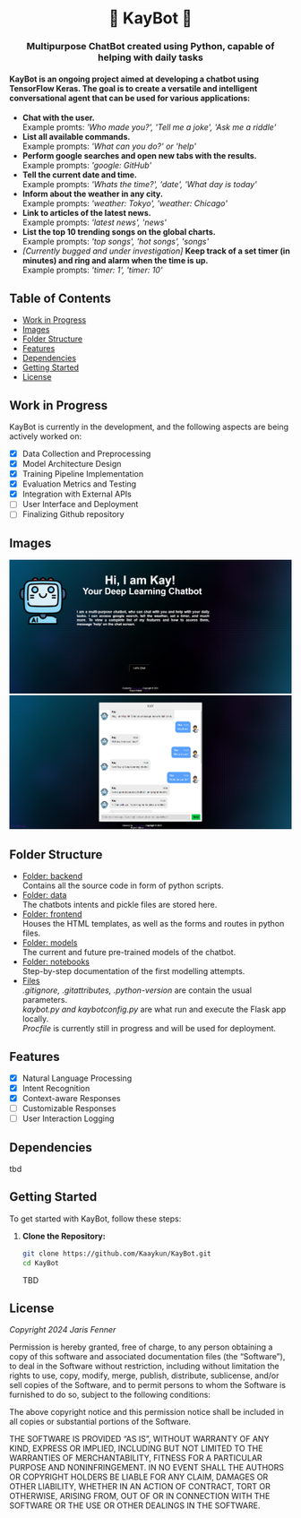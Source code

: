 # <div align="center">🤖 KayBot 🤖</div>

### <div align='center'> Multipurpose ChatBot created using Python, capable of helping with daily tasks </div>

#### KayBot is an ongoing project aimed at developing a chatbot using TensorFlow Keras. The goal is to create a versatile and intelligent conversational agent that can be used for various applications:  
- **Chat with the user.**   
Example promts: *'Who made you?', 'Tell me a joke', 'Ask me a riddle'*  
- **List all available commands.**    
Example prompts: *'What can you do?' or 'help'*  
- **Perform google searches and open new tabs with the results.**    
Example prompts: *'google: GitHub'*
- **Tell the current date and time.**    
Example prompts: *'Whats the time?', 'date', 'What day is today'*
- **Inform about the weather in any city.**    
Example prompts: *'weather: Tokyo', 'weather: Chicago'*
- **Link to articles of the latest news.**    
Example prompts: *'latest news', 'news'*
- **List the top 10 trending songs on the global charts.**    
Example prompts: *'top songs', 'hot songs', 'songs'*
- *[Currently bugged and under investigation]* **Keep track of a set timer (in minutes) and ring and alarm when the time is up.**   
Example prompts: *'timer: 1', 'timer: 10'*


## Table of Contents
- [Work in Progress](#work-in-progress)
- [Images](#images)
- [Folder Structure](#folder-structure)
- [Features](#features)
- [Dependencies](#dependencies)
- [Getting Started](#getting-started)
- [License](#license)

## Work in Progress
KayBot is currently in the development, and the following aspects are being actively worked on:
- [x] Data Collection and Preprocessing
- [x] Model Architecture Design
- [x] Training Pipeline Implementation
- [x] Evaluation Metrics and Testing
- [x] Integration with External APIs
- [ ] User Interface and Deployment
- [ ] Finalizing Github repository

## Images
![KayBot Main](data/images/KayBot%20Main.png)
![KayBot Chat](data/images/KayBot%20Chat.png)

## Folder Structure
- [Folder: backend](./backend/)  
Contains all the source code in form of python scripts.  
- [Folder: data](./data/)  
The chatbots intents and pickle files are stored here.  
- [Folder: frontend](./frontend/)  
Houses the HTML templates, as well as the forms and routes in python files.  
- [Folder: models](./models/)  
The current and future pre-trained models of the chatbot.  
- [Folder: notebooks](./notebooks/)  
Step-by-step documentation of the first modelling attempts.
- [Files](./)  
*.gitignore, .gitattributes, .python-version* are contain the usual parameters.  
*kaybot.py and kaybotconfig.py* are what run and execute the Flask app locally.  
*Procfile* is currently still in progress and will be used for deployment.  

## Features
- [x] Natural Language Processing
- [x] Intent Recognition
- [x] Context-aware Responses
- [ ] Customizable Responses
- [ ] User Interaction Logging

## Dependencies
tbd

## Getting Started
To get started with KayBot, follow these steps:

1. **Clone the Repository:**
   ```bash
   git clone https://github.com/Kaaykun/KayBot.git
   cd KayBot
   ```
   TBD

## License
*Copyright 2024 Jaris Fenner*

Permission is hereby granted, free of charge, to any person obtaining a copy of this software and associated documentation files (the “Software”), to deal in the Software without restriction, including without limitation the rights to use, copy, modify, merge, publish, distribute, sublicense, and/or sell copies of the Software, and to permit persons to whom the Software is furnished to do so, subject to the following conditions:

The above copyright notice and this permission notice shall be included in all copies or substantial portions of the Software.

THE SOFTWARE IS PROVIDED “AS IS”, WITHOUT WARRANTY OF ANY KIND, EXPRESS OR IMPLIED, INCLUDING BUT NOT LIMITED TO THE WARRANTIES OF MERCHANTABILITY, FITNESS FOR A PARTICULAR PURPOSE AND NONINFRINGEMENT. IN NO EVENT SHALL THE AUTHORS OR COPYRIGHT HOLDERS BE LIABLE FOR ANY CLAIM, DAMAGES OR OTHER LIABILITY, WHETHER IN AN ACTION OF CONTRACT, TORT OR OTHERWISE, ARISING FROM, OUT OF OR IN CONNECTION WITH THE SOFTWARE OR THE USE OR OTHER DEALINGS IN THE SOFTWARE.
